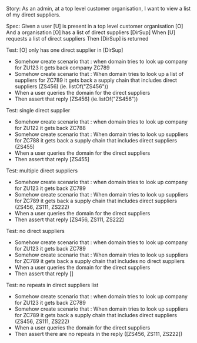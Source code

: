 Story:
As an admin, at a top level customer organisation, I want to view a list of my direct suppliers.

Spec:
Given a user [U] is present in a top level customer organisation [O]
And a organisation [O] has a  list of direct suppliers [DirSup]
When [U] requests a list of direct suppliers
Then [DirSup] is returned

Test: [O] only has one direct supplier in [DirSup]
- Somehow create scenario that : when domain tries to look up company for ZU123 it gets back company ZC789
- Somehow create scenario that : When domain tries to look up a list of suppliers for ZC789 it gets back a supply chain that includes direct suppliers (ZS456) (ie. listOf("ZS456"))
- When a user queries the domain for the direct suppliers
- Then assert that reply [ZS456] (ie.listOf("ZS456"))

Test: single direct supplier
- Somehow create scenario that : when domain tries to look up company for ZU122 it gets back ZC788
- Somehow create scenario that : When domain tries to look up suppliers for ZC788 it gets back a supply chain that includes direct suppliers (ZS455)
- When a user queries the domain for the direct suppliers
- Then assert that reply [ZS455]

Test: multiple direct suppliers
- Somehow create scenario that : when domain tries to look up company for ZU123 it gets back ZC789
- Somehow create scenario that : When domain tries to look up suppliers for ZC789 it gets back a supply chain that includes direct suppliers (ZS456, ZS111, ZS222)
- When a user queries the domain for the direct suppliers
- Then assert that reply [ZS456, ZS111, ZS222]

Test: no direct suppliers
- Somehow create scenario that : when domain tries to look up company for ZU123 it gets back ZC789
- Somehow create scenario that : When domain tries to look up suppliers for ZC789 it gets back a supply chain that includes no direct suppliers
- When a user queries the domain for the direct suppliers
- Then assert that reply []

Test: no repeats in direct suppliers list
- Somehow create scenario that : when domain tries to look up company for ZU123 it gets back ZC789
- Somehow create scenario that : When domain tries to look up suppliers for ZC789 it gets back a supply chain that includes direct suppliers (ZS456, ZS111, ZS222)
- When a user queries the domain for the direct suppliers
- Then assert there are no repeats in the reply ([ZS456, ZS111, ZS222])






